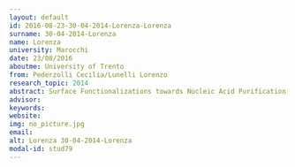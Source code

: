 ```yaml
---
layout: default 
id: 2016-08-23-30-04-2014-Lorenza-Lorenza
surname: 30-04-2014-Lorenza
name: Lorenza
university: Marocchi
date: 23/08/2016
aboutme: University of Trento
from: Pederzolli Cecilia/Lunelli Lorenzo
research_topic: 2014
abstract: Surface Functionalizations towards Nucleic Acid Purification: a nanoscale study
advisor: 
keywords: 
website: 
img: no_picture.jpg
email: 
alt: Lorenza 30-04-2014-Lorenza
modal-id: stud79
---
```

